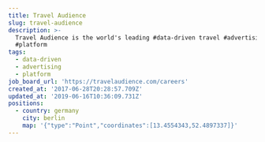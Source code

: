 ```yaml
---
title: Travel Audience
slug: travel-audience
description: >-
  Travel Audience is the world's leading #data-driven travel #advertising
  #platform
tags:
  - data-driven
  - advertising
  - platform
job_board_url: 'https://travelaudience.com/careers'
created_at: '2017-06-28T20:28:57.709Z'
updated_at: '2019-06-16T10:36:09.731Z'
positions:
  - country: germany
    city: berlin
    map: '{"type":"Point","coordinates":[13.4554343,52.4897337]}'
---
```


